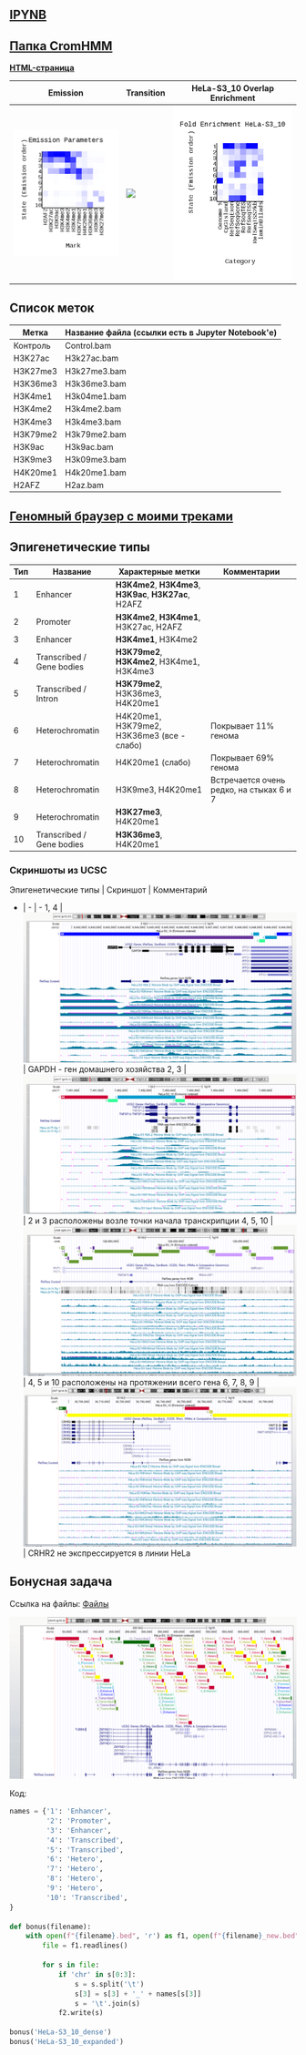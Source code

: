 ## [IPYNB](/Notebook.ipynb)

## [Папка CromHMM](/data/Output/)
**[HTML-страница](/data/Output/webpage_10.html)**

Emission | Transition | HeLa-S3_10 Overlap Enrichment
-|-|-
![](data/Output/emissions_10.png)|![](data/Output/transitions_10.png.png)|![](data/Output/HeLa-S3_10_overlap.png)

## Список меток

Метка | Название файла (ссылки есть в Jupyter Notebook'е)
-|-
Контроль | Control.bam
H3K27ac | H3k27ac.bam
H3K27me3 |	H3k27me3.bam
H3K36me3 |	H3k36me3.bam	 
H3K4me1 |	H3k04me1.bam 
H3K4me2 |	H3k4me2.bam
H3K4me3 |	H3k4me3.bam
H3K79me2 |	H3k79me2.bam
H3K9ac |	H3k9ac.bam
H3K9me3 |	H3k09me3.bam
H4K20me1 |	H4k20me1.bam
H2AFZ |	H2az.bam

## [Геномный браузер с моими треками](https://genome.ucsc.edu/s/narek01/HeLa-S3_Bonus)

## Эпигенетические типы

Тип | Название | Характерные метки | Комментарии
-|-|-|-
1 | Enhancer| **H3K4me2**, **H3K4me3**, **H3K9ac**, **H3K27ac**, H2AFZ |
2 | Promoter | **H3K4me2**, **H3K4me1**, H3K27ac, H2AFZ |
3 | Enhancer | **H3K4me1**, H3K4me2 |
4 | Transcribed / Gene bodies | **H3K79me2**, **H3K4me2**, H3K4me1, H3K4me3 |
5 | Transcribed / Intron | **H3K79me2**, H3K36me3, H4K20me1 |
6 | Heterochromatin | H4K20me1, H3K79me2, H3K36me3 (все - слабо) | Покрывает 11% генома
7 | Heterochromatin | H4K20me1 (слабо) | Покрывает 69% генома
8 | Heterochromatin | H3K9me3, H4K20me1 | Встречается очень редко, на стыках 6 и 7
9 | Heterochromatin | **H3K27me3**, H4K20me1 |
10 | Transcribed / Gene bodies | **H3K36me3**, H4K20me1 |

### Скриншоты из UCSC
Эпигенетические типы | Скриншот | Комментарий
- | - | -
1, 4 | ![](pictures/screenshot1_4.png) | GAPDH - ген домашнего хозяйства
2, 3 | ![](pictures/screenshot2_3.png) | 2 и 3 расположены возле точки начала транскрипции
4, 5, 10 | ![](pictures/screenshot4_5_10.png) | 4, 5 и 10 расположены на протяжении всего гена
6, 7, 8, 9 | ![](pictures/screenshot6_7_8_9.png) | CRHR2 не экспрессируется в линии HeLa

## Бонусная задача

Ссылка на файлы:
[Файлы](/data/Bonus/)

![](pictures/screenshot_bonus.png)


Код:

```python
names = {'1': 'Enhancer',
         '2': 'Promoter',
         '3': 'Enhancer',
         '4': 'Transcribed',
         '5': 'Transcribed',
         '6': 'Hetero',
         '7': 'Hetero',
         '8': 'Hetero',
         '9': 'Hetero',
         '10': 'Transcribed',
}

def bonus(filename):
    with open(f"{filename}.bed", 'r') as f1, open(f"{filename}_new.bed", 'w') as f2:
        file = f1.readlines()

        for s in file:
            if 'chr' in s[0:3]:
                s = s.split('\t')
                s[3] = s[3] + '_' + names[s[3]]
                s = '\t'.join(s)
            f2.write(s)

bonus('HeLa-S3_10_dense')
bonus('HeLa-S3_10_expanded')
```
